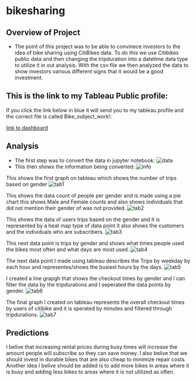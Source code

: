 # bikesharing
## Overview of Project
- The point of this project was to be able to convinece investors to the idea of bike sharing using CitiBikes data. To do this we use Citibikes public data and then changing the tripduration into a datetime data type to utilize it in out analysis. With the csv file we then analyzed the data to show investors various different signs that it would be a good investment. 


## This is the link to my Tableau Public profile:
If you click the link below in blue it will send you to my tableau profile and the correct file is called Bike_subject_work!:

[link to dashboard](https://public.tableau.com/app/profile/yong.jun.kim/viz/Bike_subject_work/Story1?publish=yes)

## Analysis
- The first step was to convert the data in jupyter notebook:
![data](data)
- This then shows the information being converted:
![info](info)

This shows the first graph on tableau which shows the number of trips based on gender
![tab1](tab1)

This shows the data count of people per gender and is made using a pie chart this shows Male and Female counts and also shows individuals that did not mention their gender of was not provided.
![tab2](tab2)

This shows the data of users trips based on the gender and it is represented by a heat map type of data point it also shows the customers and the individuals who are subscribers.
![tab3](tab3)

This next data point is trips by gender and shows what times people used the bikes most often and what days are most used.
![tab4](tab4)

The next data point I made using tableau describes the Trips by weekday by each hour and representes/shows the busiest hours by the days.
![tab5](tab5)

I created a line grapgh that shows the checkout times by gender and I can filter the data by the tripdurations and I seperated the data points by gender.
![tab6](tab6)

The final graph I created on tableau represents the overall checkout times by users of citibike and it is sperated by minutes and filtered through tripdurations.
![tab7](tab7)

## Predictions
I belive that increasing rental prices during busy times will increase the amount people will subscribe so they can save money. I also belive that we should invest in durable bikes that are also cheap to minimize repair costs. Another idea I belive should be added is to add more bikes in areas where it is busy and adding less bikes to areas where it is not utilized as often.

